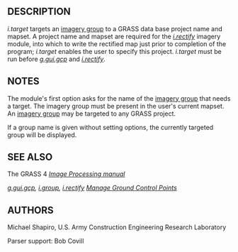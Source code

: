 ## DESCRIPTION

*i.target* targets an [imagery group](i.group.md) to a GRASS data base
project name and mapset. A project name and mapset are required for the
*[i.rectify](i.rectify.md)* imagery module, into which to write the
rectified map just prior to completion of the program; *i.target*
enables the user to specify this project. *i.target* must be run before
*[g.gui.gcp](g.gui.gcp.md)* and *[i.rectify](i.rectify.md)*.

## NOTES

The module's first option asks for the name of the [imagery
group](i.group.md) that needs a target. The imagery group must be
present in the user's current mapset. An [imagery group](i.group.md) may
be targeted to any GRASS project.

If a group name is given without setting options, the currently targeted
group will be displayed.

## SEE ALSO

The GRASS 4 *[Image Processing
manual](https://grass.osgeo.org/gdp/imagery/grass4_image_processing.pdf)*

*[g.gui.gcp](g.gui.gcp.md), [i.group](i.group.md),
[i.rectify](i.rectify.md)*
*[Manage Ground Control Points](wxGUI.gcp.md)*

## AUTHORS

Michael Shapiro, U.S. Army Construction Engineering Research Laboratory

Parser support: Bob Covill
